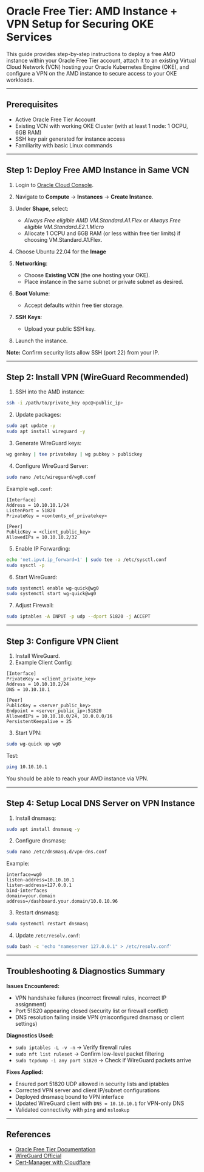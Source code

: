 
# Oracle Free Tier: AMD Instance + VPN Setup for Securing OKE Services

This guide provides step-by-step instructions to deploy a free AMD instance within your Oracle Free Tier account, attach it to an existing Virtual Cloud Network (VCN) hosting your Oracle Kubernetes Engine (OKE), and configure a VPN on the AMD instance to secure access to your OKE workloads.

---

## Prerequisites

- Active Oracle Free Tier Account
- Existing VCN with working OKE Cluster (with at least 1 node: 1 OCPU, 6GB RAM)
- SSH key pair generated for instance access
- Familiarity with basic Linux commands

---

## Step 1: Deploy Free AMD Instance in Same VCN

1. Login to [Oracle Cloud Console](https://cloud.oracle.com/).
2. Navigate to **Compute** → **Instances** → **Create Instance**.
3. Under **Shape**, select:
   - *Always Free eligible AMD VM.Standard.A1.Flex* or *Always Free eligible VM.Standard.E2.1.Micro*
   - Allocate 1 OCPU and 6GB RAM (or less within free tier limits) if choosing VM.Standard.A1.Flex.
4. Choose Ubuntu 22.04 for the **Image**

5. **Networking**:
   - Choose **Existing VCN** (the one hosting your OKE).
   - Place instance in the same subnet or private subnet as desired.
6. **Boot Volume**:
   - Accept defaults within free tier storage.
7. **SSH Keys**:
   - Upload your public SSH key.
8. Launch the instance.

**Note:** Confirm security lists allow SSH (port 22) from your IP.

---

## Step 2: Install VPN (WireGuard Recommended)

1. SSH into the AMD instance:

```bash
ssh -i /path/to/private_key opc@<public_ip>
```

2. Update packages:

```bash
sudo apt update -y
sudo apt install wireguard -y
```

3. Generate WireGuard keys:

```bash
wg genkey | tee privatekey | wg pubkey > publickey
```

4. Configure WireGuard Server:

```bash
sudo nano /etc/wireguard/wg0.conf
```

Example `wg0.conf`:

```
[Interface]
Address = 10.10.10.1/24
ListenPort = 51820
PrivateKey = <contents_of_privatekey>

[Peer]
PublicKey = <client_public_key>
AllowedIPs = 10.10.10.2/32
```

5. Enable IP Forwarding:

```bash
echo 'net.ipv4.ip_forward=1' | sudo tee -a /etc/sysctl.conf
sudo sysctl -p
```

6. Start WireGuard:

```bash
sudo systemctl enable wg-quick@wg0
sudo systemctl start wg-quick@wg0
```

7. Adjust Firewall:

```bash
sudo iptables -A INPUT -p udp --dport 51820 -j ACCEPT
```

---

## Step 3: Configure VPN Client

1. Install WireGuard.
2. Example Client Config:

```
[Interface]
PrivateKey = <client_private_key>
Address = 10.10.10.2/24
DNS = 10.10.10.1

[Peer]
PublicKey = <server_public_key>
Endpoint = <server_public_ip>:51820
AllowedIPs = 10.10.10.0/24, 10.0.0.0/16
PersistentKeepalive = 25
```

3. Start VPN:

```bash
sudo wg-quick up wg0
```

Test:

```bash
ping 10.10.10.1
```

You should be able to reach your AMD instance via VPN.

---

## Step 4: Setup Local DNS Server on VPN Instance

1. Install dnsmasq:

```bash
sudo apt install dnsmasq -y
```

2. Configure dnsmasq:

```bash
sudo nano /etc/dnsmasq.d/vpn-dns.conf
```

Example:

```
interface=wg0
listen-address=10.10.10.1
listen-address=127.0.0.1
bind-interfaces
domain=your.domain
address=/dashboard.your.domain/10.0.10.96
```

3. Restart dnsmasq:

```bash
sudo systemctl restart dnsmasq
```

4. Update `/etc/resolv.conf`:

```bash
sudo bash -c 'echo "nameserver 127.0.0.1" > /etc/resolv.conf'
```

---

## Troubleshooting & Diagnostics Summary

**Issues Encountered:**
- VPN handshake failures (incorrect firewall rules, incorrect IP assignment)
- Port 51820 appearing closed (security list or firewall conflict)
- DNS resolution failing inside VPN (misconfigured dnsmasq or client settings)

**Diagnostics Used:**
- `sudo iptables -L -v -n` → Verify firewall rules
- `sudo nft list ruleset` → Confirm low-level packet filtering
- `sudo tcpdump -i any port 51820` → Check if WireGuard packets arrive

**Fixes Applied:**
- Ensured port 51820 UDP allowed in security lists and iptables
- Corrected VPN server and client IP/subnet configurations
- Deployed dnsmasq bound to VPN interface
- Updated WireGuard client with `DNS = 10.10.10.1` for VPN-only DNS
- Validated connectivity with `ping` and `nslookup`

---

## References

- [Oracle Free Tier Documentation](https://www.oracle.com/cloud/free/)
- [WireGuard Official](https://www.wireguard.com/install/)
- [Cert-Manager with Cloudflare](https://cert-manager.io/docs/configuration/acme/dns01/cloudflare/)

